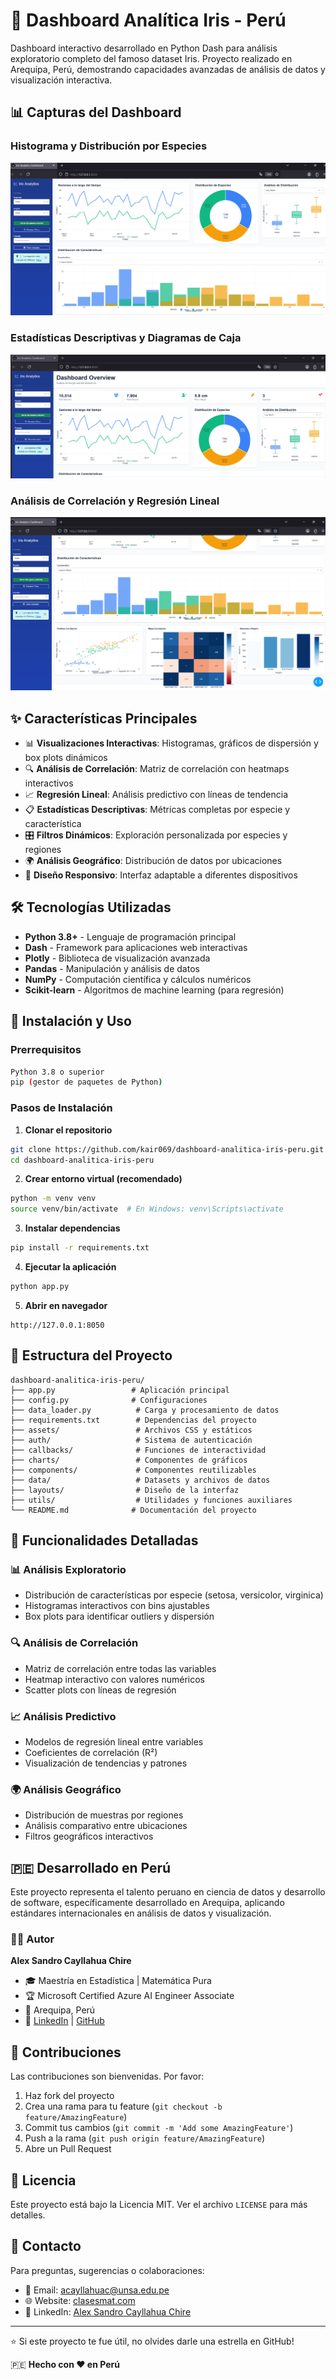 # 🌸 Dashboard Analítica Iris - Perú

Dashboard interactivo desarrollado en Python Dash para análisis exploratorio completo del famoso dataset Iris. Proyecto realizado en Arequipa, Perú, demostrando capacidades avanzadas de análisis de datos y visualización interactiva.

## 📊 Capturas del Dashboard

### Histograma y Distribución por Especies
![Histograma Iris](https://github.com/kair069/dashboard-analitica-iris-peru/blob/main/Histogramairis.png)

### Estadísticas Descriptivas y Diagramas de Caja
![Estadísticas Descriptivas](https://github.com/kair069/dashboard-analitica-iris-peru/blob/main/Estadisticasdescripctivasdiagramasdecaja.png)

### Análisis de Correlación y Regresión Lineal
![Diagrama de Correlación](https://github.com/kair069/dashboard-analitica-iris-peru/blob/main/Diagramadecorrelacionregresionlineal.png)

## ✨ Características Principales

- 📊 **Visualizaciones Interactivas**: Histogramas, gráficos de dispersión y box plots dinámicos
- 🔍 **Análisis de Correlación**: Matriz de correlación con heatmaps interactivos
- 📈 **Regresión Lineal**: Análisis predictivo con líneas de tendencia
- 📋 **Estadísticas Descriptivas**: Métricas completas por especie y característica
- 🎛️ **Filtros Dinámicos**: Exploración personalizada por especies y regiones
- 🌍 **Análisis Geográfico**: Distribución de datos por ubicaciones
- 📱 **Diseño Responsivo**: Interfaz adaptable a diferentes dispositivos

## 🛠️ Tecnologías Utilizadas

- **Python 3.8+** - Lenguaje de programación principal
- **Dash** - Framework para aplicaciones web interactivas
- **Plotly** - Biblioteca de visualización avanzada
- **Pandas** - Manipulación y análisis de datos
- **NumPy** - Computación científica y cálculos numéricos
- **Scikit-learn** - Algoritmos de machine learning (para regresión)

## 🚀 Instalación y Uso

### Prerrequisitos
```bash
Python 3.8 o superior
pip (gestor de paquetes de Python)
```

### Pasos de Instalación

1. **Clonar el repositorio**
```bash
git clone https://github.com/kair069/dashboard-analitica-iris-peru.git
cd dashboard-analitica-iris-peru
```

2. **Crear entorno virtual (recomendado)**
```bash
python -m venv venv
source venv/bin/activate  # En Windows: venv\Scripts\activate
```

3. **Instalar dependencias**
```bash
pip install -r requirements.txt
```

4. **Ejecutar la aplicación**
```bash
python app.py
```

5. **Abrir en navegador**
```
http://127.0.0.1:8050
```

## 📁 Estructura del Proyecto

```
dashboard-analitica-iris-peru/
├── app.py                 # Aplicación principal
├── config.py              # Configuraciones
├── data_loader.py          # Carga y procesamiento de datos
├── requirements.txt        # Dependencias del proyecto
├── assets/                 # Archivos CSS y estáticos
├── auth/                   # Sistema de autenticación
├── callbacks/              # Funciones de interactividad
├── charts/                 # Componentes de gráficos
├── components/             # Componentes reutilizables
├── data/                   # Datasets y archivos de datos
├── layouts/                # Diseño de la interfaz
├── utils/                  # Utilidades y funciones auxiliares
└── README.md              # Documentación del proyecto
```

## 🎯 Funcionalidades Detalladas

### 📊 Análisis Exploratorio
- Distribución de características por especie (setosa, versicolor, virginica)
- Histogramas interactivos con bins ajustables
- Box plots para identificar outliers y dispersión

### 🔍 Análisis de Correlación
- Matriz de correlación entre todas las variables
- Heatmap interactivo con valores numéricos
- Scatter plots con líneas de regresión

### 📈 Análisis Predictivo
- Modelos de regresión lineal entre variables
- Coeficientes de correlación (R²)
- Visualización de tendencias y patrones

### 🌍 Análisis Geográfico
- Distribución de muestras por regiones
- Análisis comparativo entre ubicaciones
- Filtros geográficos interactivos

## 🇵🇪 Desarrollado en Perú

Este proyecto representa el talento peruano en ciencia de datos y desarrollo de software, específicamente desarrollado en Arequipa, aplicando estándares internacionales en análisis de datos y visualización.

### 👨‍💻 Autor
**Alex Sandro Cayllahua Chire**
- 🎓 Maestría en Estadística | Matemática Pura
- 🏆 Microsoft Certified Azure AI Engineer Associate
- 📍 Arequipa, Perú
- 🔗 [LinkedIn](https://linkedin.com/in/alexsandrocayllahuachire) | [GitHub](https://github.com/kair069)

## 🤝 Contribuciones

Las contribuciones son bienvenidas. Por favor:

1. Haz fork del proyecto
2. Crea una rama para tu feature (`git checkout -b feature/AmazingFeature`)
3. Commit tus cambios (`git commit -m 'Add some AmazingFeature'`)
4. Push a la rama (`git push origin feature/AmazingFeature`)
5. Abre un Pull Request

## 📄 Licencia

Este proyecto está bajo la Licencia MIT. Ver el archivo `LICENSE` para más detalles.

## 📧 Contacto

Para preguntas, sugerencias o colaboraciones:
- 📧 Email: acayllahuac@unsa.edu.pe
- 🌐 Website: [clasesmat.com](https://clasesmat.com)
- 💼 LinkedIn: [Alex Sandro Cayllahua Chire](https://linkedin.com/in/alexsandrocayllahuachire)

---

⭐ Si este proyecto te fue útil, no olvides darle una estrella en GitHub!

🇵🇪 **Hecho con ❤️ en Perú**
